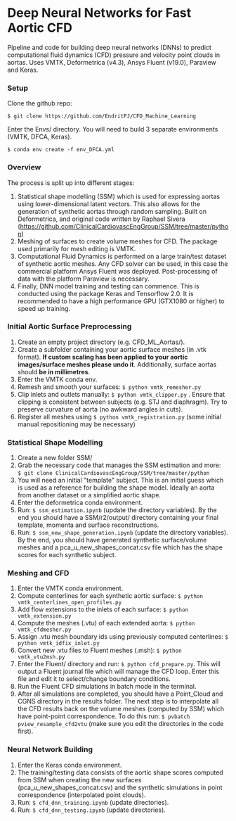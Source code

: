 # Deep Neural Networks for Fast Aortic CFD
Pipeline and code for building deep neural networks (DNNs) to predict computational fluid dynamics (CFD) pressure and velocity point clouds in aortas. Uses VMTK, Deformetrica (v4.3), Ansys Fluent (v19.0), Paraview and Keras.  

### Setup

Clone the github repo:

    $ git clone https://github.com/EndritPJ/CFD_Machine_Learning

Enter the Envs/ directory. You will need to build 3 separate environments (VMTK, DFCA, Keras). 

    $ conda env create -f env_DFCA.yml

### Overview
The process is split up into different stages:
1) Statistical shape modelling (SSM) which is used for expressing aortas using lower-dimensional latent vectors. This also allows for the generation of synthetic aortas through random sampling. Built on Deformetrica, and original code written by Raphael Sivera (https://github.com/ClinicalCardiovascEngGroup/SSM/tree/master/python)
2) Meshing of surfaces to create volume meshes for CFD. The package used primarily for mesh editing is VMTK.
3) Computational Fluid Dynamics is performed on a large train/test dataset of synthetic aortic meshes. Any CFD solver can be used, in this case the commercial platform Ansys Fluent was deployed. Post-processing of data with the platform Paraview is necessary.
4) Finally, DNN model training and testing can commence. This is conducted using the package Keras and Tensorflow 2.0. It is recommended to have a high performance GPU (GTX1080 or higher) to speed up training.

### Initial Aortic Surface Preprocessing
1) Create an empty project directory (e.g. CFD_ML_Aortas/).
2) Create a subfolder containing your aortic surface meshes (in .vtk format). **If custom scaling has been applied to your aortic images/surface meshes please undo it**. Additionally, surface aortas should **be in millimetres**.
3) Enter the VMTK conda env.
4) Remesh and smooth your surfaces: `$ python vmtk_remesher.py`
5) Clip inlets and outlets manually: `$ python vmtk_clipper.py` . Ensure that clipping is consistent between subjects (e.g. STJ and diaphragm). Try to preserve curvature of aorta (no awkward angles in cuts).
6) Register all meshes using `$ python vmtk_registration.py` (some initial manual repositioning may be necessary)

### Statistical Shape Modelling
1. Create a new folder SSM/
2. Grab the necessary code that manages the SSM estimation and more:  
`$ git clone ClinicalCardiovascEngGroup/SSM/tree/master/python`
3. You will need an initial "template" subject. This is an initial guess which is used as a reference for building the shape model. Ideally an aorta from another dataset or a simplified aortic shape.
4. Enter the deformetrica conda environment.
5. Run: `$ ssm_estimation.ipynb` (update the directory variables). By the end you should have a SSM/r2/output/ directory containing your final template, momenta and surface reconstructions.
6. Run: `$ ssm_new_shape_generation.ipynb` (update the directory variables). By the end, you should have generated synthetic surface/volume meshes and a pca_u_new_shapes_concat.csv file which has the shape scores for each synthetic subject.

### Meshing and CFD
1. Enter the VMTK conda environment.
2. Compute centerlines for each synthetic aortic surface: `$ python vmtk_centerlines_open_profiles.py`
3. Add flow extensions to the inlets of each surface: `$ python vmtk_extension.py`
4. Compute the meshes (.vtu) of each extended aorta: `$ python vmtk_cfdmesher.py`
5. Assign .vtu mesh boundary ids using previously computed centerlines: `$ python vmtk_idfix_inlet.py`
6. Convert new .vtu files to Fluent meshes (.msh): `$ python vmtk_vtu2msh.py`
7. Enter the Fluent/ directory and run: `$ python cfd_prepare.py`. This will output a Fluent journal file which will manage the CFD loop. Enter this file and edit it to select/change boundary conditions.
8. Run the Fluent CFD simulations in batch mode in the terminal.
9. After all simulations are completed, you should have a Point_Cloud and CGNS directory in the results folder. The next step is to interpolate all the CFD results back on the volume meshes (computed by SSM) which have point-point correspondence. To do this run: `$ pvbatch pview_resample_cfd2vtu` (make sure you edit the directories in the code first).

### Neural Network Building
1. Enter the Keras conda environment.
2. The training/testing data consists of the aortic shape scores computed from SSM when creating the new surfaces (pca_u_new_shapes_concat.csv) and the synthetic simulations in point correspondence (interpolated point clouds).
3. Run: `$ cfd_dnn_training.ipynb` (update directories).
4. Run: `$ cfd_dnn_testing.ipynb` (update directories).